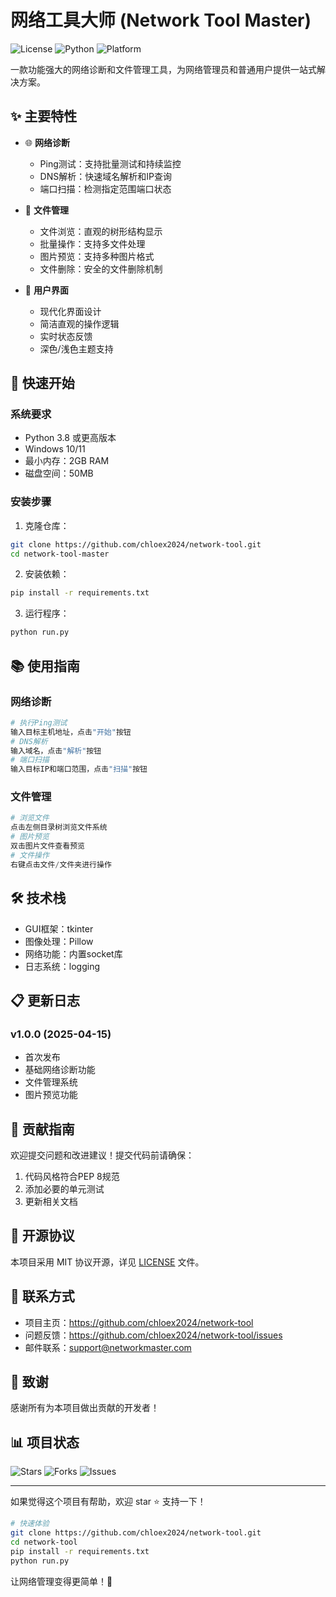 # 网络工具大师 (Network Tool Master)

![License](https://img.shields.io/badge/license-MIT-blue.svg)
![Python](https://img.shields.io/badge/python-3.8+-blue.svg)
![Platform](https://img.shields.io/badge/platform-Windows-lightgrey.svg)

一款功能强大的网络诊断和文件管理工具，为网络管理员和普通用户提供一站式解决方案。

## ✨ 主要特性

- 🌐 **网络诊断**
  - Ping测试：支持批量测试和持续监控
  - DNS解析：快速域名解析和IP查询
  - 端口扫描：检测指定范围端口状态

- 📂 **文件管理**
  - 文件浏览：直观的树形结构显示
  - 批量操作：支持多文件处理
  - 图片预览：支持多种图片格式
  - 文件删除：安全的文件删除机制

- 🎯 **用户界面**
  - 现代化界面设计
  - 简洁直观的操作逻辑
  - 实时状态反馈
  - 深色/浅色主题支持

## 🚀 快速开始

### 系统要求
- Python 3.8 或更高版本
- Windows 10/11
- 最小内存：2GB RAM
- 磁盘空间：50MB

### 安装步骤

1. 克隆仓库：
```bash
git clone https://github.com/chloex2024/network-tool.git
cd network-tool-master
```

2. 安装依赖：
```bash
pip install -r requirements.txt
```

3. 运行程序：
```bash
python run.py
```

## 📚 使用指南

### 网络诊断
```python
# 执行Ping测试
输入目标主机地址，点击"开始"按钮
# DNS解析
输入域名，点击"解析"按钮
# 端口扫描
输入目标IP和端口范围，点击"扫描"按钮
```

### 文件管理
```python
# 浏览文件
点击左侧目录树浏览文件系统
# 图片预览
双击图片文件查看预览
# 文件操作
右键点击文件/文件夹进行操作
```

## 🛠 技术栈

- GUI框架：tkinter
- 图像处理：Pillow
- 网络功能：内置socket库
- 日志系统：logging

## 📋 更新日志

### v1.0.0 (2025-04-15)
- 首次发布
- 基础网络诊断功能
- 文件管理系统
- 图片预览功能

## 🤝 贡献指南

欢迎提交问题和改进建议！提交代码前请确保：

1. 代码风格符合PEP 8规范
2. 添加必要的单元测试
3. 更新相关文档

## 📄 开源协议

本项目采用 MIT 协议开源，详见 [LICENSE](LICENSE) 文件。

## 👥 联系方式

- 项目主页：https://github.com/chloex2024/network-tool
- 问题反馈：https://github.com/chloex2024/network-tool/issues
- 邮件联系：support@networkmaster.com

## 🙏 致谢

感谢所有为本项目做出贡献的开发者！

## 📊 项目状态

![Stars](https://img.shields.io/github/stars/chloex2024/network-tool.svg)
![Forks](https://img.shields.io/github/forks/chloex2024/network-tool.svg)
![Issues](https://img.shields.io/github/issues/chloex2024/network-tool.svg)

---

如果觉得这个项目有帮助，欢迎 star ⭐️ 支持一下！

```bash
# 快速体验
git clone https://github.com/chloex2024/network-tool.git
cd network-tool
pip install -r requirements.txt
python run.py
```

让网络管理变得更简单！🚀
